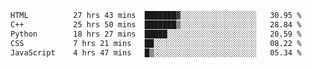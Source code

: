 <!--START_SECTION:waka-->

```txt
HTML          27 hrs 43 mins  ███████▓░░░░░░░░░░░░░░░░░   30.95 %
C++           25 hrs 50 mins  ███████▒░░░░░░░░░░░░░░░░░   28.84 %
Python        18 hrs 27 mins  █████░░░░░░░░░░░░░░░░░░░░   20.59 %
CSS           7 hrs 21 mins   ██░░░░░░░░░░░░░░░░░░░░░░░   08.22 %
JavaScript    4 hrs 47 mins   █▒░░░░░░░░░░░░░░░░░░░░░░░   05.34 %
```

<!--END_SECTION:waka-->
